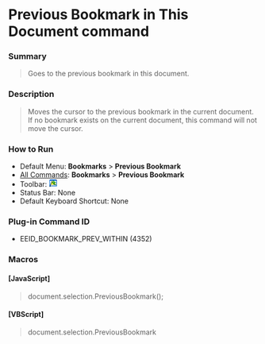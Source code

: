 # Previous Bookmark in This Document command

### Summary

> Goes to the previous bookmark in this document.

### Description

> Moves the cursor to the previous bookmark in the current document. If no bookmark exists on the current
> document, this command will not move the cursor.

### How to Run

- Default Menu: **Bookmarks** \> **Previous Bookmark**
- [All Commands](../tools/all_commands): **Bookmarks** \> **Previous Bookmark**
- Toolbar: ![](../../images/bookmarkprevwithin.gif)
- Status Bar: None
- Default Keyboard Shortcut: None

### Plug-in Command ID

- EEID\_BOOKMARK\_PREV\_WITHIN (4352)

### Macros

#### \[JavaScript\]

> document.selection.PreviousBookmark();

#### \[VBScript\]

> document.selection.PreviousBookmark
